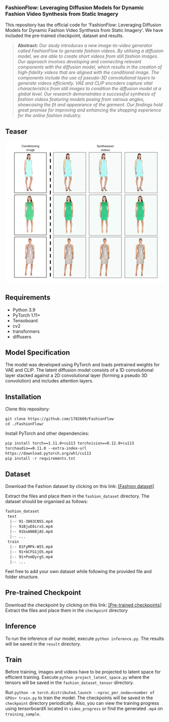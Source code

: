 <div id="top"></div>

<h3>FashionFlow: Leveraging Diffusion Models for Dynamic Fashion Video Synthesis from Static Imagery</h3>

<p>
This repository has the official code for 'FashionFlow: Leveraging Diffusion Models for Dynamic Fashion Video Synthesis from Static Imagery'. 
We have included the pre-trained checkpoint, dataset and results.   
</p>

> **Abstract:** *Our study introduces a new image-to-video generator called FashionFlow to generate fashion videos. By utilising a diffusion model, we are able to create short videos from still fashion images. Our approach involves developing and connecting relevant components with the diffusion model, which results in the creation of high-fidelity videos that are aligned with the conditional image. The components include the use of pseudo-3D convolutional layers to generate videos efficiently. VAE and CLIP encoders capture vital characteristics from still images to condition the diffusion model at a global level. Our research demonstrates a successful synthesis of fashion videos featuring models posing from various angles, showcasing the fit and appearance of the garment. Our findings hold great promise for improving and enhancing the shopping experience for the online fashion industry.*

<!-- Results -->
## Teaser
![image](sample/teaser.gif)

## Requirements
- Python 3.9
- PyTorch 1.11+
- Tensoboard
- cv2
- transformers
- diffusers

## Model Specification

The model was developed using PyTorch and loads pretrained weights for VAE and CLIP. The latent diffusion model consists of a 1D convolutional layer stacked against a 2D convolutional layer (forming a pseudo 3D convolution) and includes attention layers.
## Installation

Clone this repository:

```
git clone https://github.com/1702609/FashionFlow
cd ./FashionFlow/
```

Install PyTorch and other dependencies:

```
pip install torch==1.11.0+cu113 torchvision==0.12.0+cu113 torchaudio==0.11.0 --extra-index-url https://download.pytorch.org/whl/cu113
pip install -r requirements.txt
```

## Dataset

Download the Fashion dataset by clicking on this link: 
[[Fashion dataset]](https://vision.cs.ubc.ca/datasets/fashion/)

Extract the files and place them in the ```fashion_dataset``` directory. The dataset should be organised as follows:

```
fashion_dataset
 test
  |-- 91-3003CN5S.mp4
  |-- 91BjuE6irxS.mp4
  |-- 91bxAN6BjAS.mp4
  |-- ...
 train
  |-- 81FyMPk-WIS.mp4
  |-- 91+bCFG1jOS.mp4
  |-- 91+PxmDyrgS.mp4
  |-- ...
```

Feel free to add your own dataset while following the provided file and folder structure.

## Pre-trained Checkpoint

Download the checkpoint by clicking on this link: 
[[Pre-trained checkpoints]](https://www.dropbox.com/scl/fi/p9fv7o3j7ti0yu2umsgmv/FashionFlow_checkpoint.pth?rlkey=mqsto9i4ujh6xhvab0e2s6n7d&dl=0) 
Extract the files and place them in the ```checkpoint``` directory

## Inference
To run the inference of our model, execute ```python inference.py```. The results will be saved in the ```result``` directory.

## Train

Before training, images and videos have to be projected to latent space for efficient training. Execute ```python project_latent_space.py``` where the tensors will be saved in the ```fashion_dataset_tensor``` directory.

Run ```python -m torch.distributed.launch --nproc_per_node=<number of GPUs> train.py``` to train the model. The checkpoints will be saved in the ```checkpoint``` directory periodically. Also, you can view the training progress using tensorboardX located in ```video_progress``` or find the generated ```.mp4``` on ```training_sample```.


